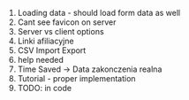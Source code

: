 1. Loading data - should load form data as well
2. Cant see favicon on server
3. Server vs client options
4. Linki afiliacyjne
5. CSV Import Export
6. help needed
7. Time Saved -> Data zakonczenia realna
8. Tutorial - proper implementation
9. TODO: in code
